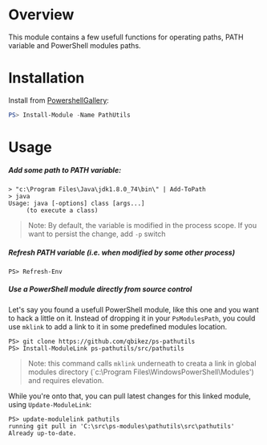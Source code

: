 Overview
========

This module contains a few usefull functions for operating paths, PATH variable and PowerShell modules paths.

Installation
============

Install from [PowershellGallery](http://www.powershellgallery.com/packages/PathUtils):

```PowerShell
PS> Install-Module -Name PathUtils
```

Usage
=====

##### Add some path to PATH variable:

```console
> "c:\Program Files\Java\jdk1.8.0_74\bin\" | Add-ToPath
> java
Usage: java [-options] class [args...]
     (to execute a class)
```
> Note: By default, the variable is modified in the process scope. If you want to persist the change, add `-p` switch


##### Refresh PATH variable (i.e. when modified by some other process)

```console
PS> Refresh-Env
```

##### Use a PowerShell module directly from source control
Let's say you found a usefull PowerShell module, like this one and you want to hack a little on it. Instead of dropping it in your `PsModulesPath`, you could use `mklink` to add a link to it in some predefined modules location.

```console
PS> git clone https://github.com/qbikez/ps-pathutils
PS> Install-ModuleLink ps-pathutils/src/pathutils
```

> Note: this command calls `mklink` underneath to creata a link in global modules directory (`c:\Program Files\WindowsPowerShell\Modules') and requires elevation.

While you're onto that, you can pull latest changes for this linked module, using `Update-ModuleLink`:

```console
PS> update-modulelink pathutils
running git pull in 'C:\src\ps-modules\pathutils\src\pathutils'
Already up-to-date.
```
